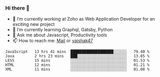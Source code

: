 ### Hi there 👋

- 🔭 I’m currently working at Zoho as Web Application Developer for an exciting new project
- 🌱 I’m currently learning Graphql, Gatsby, Python
- 💬 Ask me about Javascript, Productivity tools 
- 📫 How to reach me: [Mail](mailto:kvaishak007@gmail.com) or [vaishak47](https://twitter.com/vaishak47)

<!--START_SECTION:waka-->
```text
JavaScript   13 hrs 41 mins  ███████████████████░░░░░░   79.40 % 
Java         2 hrs 23 mins   ███░░░░░░░░░░░░░░░░░░░░░░   13.85 % 
LESS         15 mins         ░░░░░░░░░░░░░░░░░░░░░░░░░   01.53 % 
HTML         12 mins         ░░░░░░░░░░░░░░░░░░░░░░░░░   01.21 % 
XML          11 mins         ░░░░░░░░░░░░░░░░░░░░░░░░░   01.08 %
```
<!--END_SECTION:waka-->
